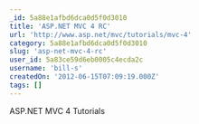 ```yaml
---
_id: 5a88e1afbd6dca0d5f0d3010
title: 'ASP.NET MVC 4 RC'
url: 'http://www.asp.net/mvc/tutorials/mvc-4'
category: 5a88e1afbd6dca0d5f0d3010
slug: 'asp-net-mvc-4-rc'
user_id: 5a83ce59d6eb0005c4ecda2c
username: 'bill-s'
createdOn: '2012-06-15T07:09:19.000Z'
tags: []
---
```


ASP.NET MVC 4 Tutorials
